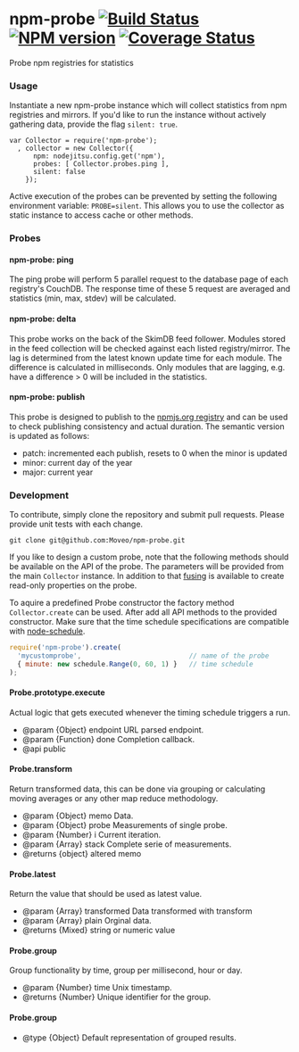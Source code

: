 # npm-probe [![Build Status][status]](https://travis-ci.org/Moveo/npm-probe) [![NPM version][npmimgurl]](http://npmjs.org/package/npm-probe) [![Coverage Status][coverage]](http://coveralls.io/r/Moveo/npm-probe?branch=master)
Probe npm registries for statistics

[status]: https://travis-ci.org/Moveo/npm-probe.png?branch=master
[npmimgurl]: https://badge.fury.io/js/npm-probe.png
[coverage]: http://coveralls.io/repos/Moveo/npm-probe/badge.png?branch=master

### Usage

Instantiate a new npm-probe instance which will collect statistics from npm
registries and mirrors. If you'd like to run the instance without actively
gathering data, provide the flag `silent: true`.

```
var Collector = require('npm-probe');
  , collector = new Collector({
      npm: nodejitsu.config.get('npm'),
      probes: [ Collector.probes.ping ],
      silent: false
    });
```

Active execution of the probes can be prevented by setting the following
environment variable: `PROBE=silent`. This allows you to use the collector as
static instance to access cache or other methods.

### Probes

#### npm-probe: ping

The ping probe will perform 5 parallel request to the database page of each
registry's CouchDB. The response time of these 5 request are averaged and
statistics (min, max, stdev) will be calculated.

#### npm-probe: delta

This probe works on the back of the SkimDB feed follower. Modules stored in the feed
collection will be checked against each listed registry/mirror. The lag is
determined from the latest known update time for each module. The difference is
calculated in milliseconds. Only modules that are lagging, e.g. have a difference > 0
will be included in the statistics.

#### npm-probe: publish

This probe is designed to publish to the [npmjs.org registry] and can be used to
check publishing consistency and actual duration. The semantic version is updated
as follows:

- patch: incremented each publish, resets to 0 when the minor is updated
- minor: current day of the year
- major: current year

### Development

To contribute, simply clone the repository and submit pull requests. Please
provide unit tests with each change.

```
git clone git@github.com:Moveo/npm-probe.git
```

If you like to design a custom probe, note that the following methods should be
available on the API of the probe. The parameters will be provided
from the main `Collector` instance. In addition to that [fusing] is available to
create read-only properties on the probe.

To aquire a predefined Probe constructor the factory method `Collector.create`
can be used. After add all API methods to the provided constructor. Make sure that
the time schedule specifications are compatible with [node-schedule].

```js
require('npm-probe').create(
  'mycustomprobe',                           // name of the probe
  { minute: new schedule.Range(0, 60, 1) }   // time schedule
);
```

#### Probe.prototype.execute

Actual logic that gets executed whenever the timing schedule triggers a run.

- @param {Object} endpoint URL parsed endpoint.
- @param {Function} done Completion callback.
- @api public

#### Probe.transform

Return transformed data, this can be done via grouping or calculating moving
averages or any other map reduce methodology.

- @param {Object} memo Data.
- @param {Object} probe Measurements of single probe.
- @param {Number} i Current iteration.
- @param {Array} stack Complete serie of measurements.
- @returns {object} altered memo

#### Probe.latest

Return the value that should be used as latest value.

- @param {Array} transformed Data transformed with transform
- @param {Array} plain Orginal data.
- @returns {Mixed} string or numeric value

#### Probe.group

Group functionality by time, group per millisecond, hour or day.

- @param {Number} time Unix timestamp.
- @returns {Number} Unique identifier for the group.

#### Probe.group

- @type {Object} Default representation of grouped results.

[fusing]: https://github.com/bigpipe/fusing
[npmjs.org registry]: http://registry.npmjs.org/
[node-schedule]: https://github.com/mattpat/node-schedule